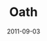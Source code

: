---
layout: message
category: message
series: "Collide"
title: "Oath"
date: 2011-09-03
audio-description: "Brian Tome talks about the collisions that occur in marriage."
audio: "http://www.crossroads.net/players/media/hq/collide04.mp3"
audio-title: "Oath"
audio-duration: "50&#58;17"
program-description: "Collide - Oath Program"
program: "http://www.crossroads.net/players/media/hq/09_03-04_11Program.pdf"
program-title: "Oath (Program)"
video-description: "Brian Tome talks about the collisions that occur in marriage."
video-title: "Oath"
video: "https://s3.amazonaws.com/crossroadsvideomessages/collide04.mp4"
video-poster: "https://www.crossroads.net/uploadedfiles/collide04_still.jpg"
---